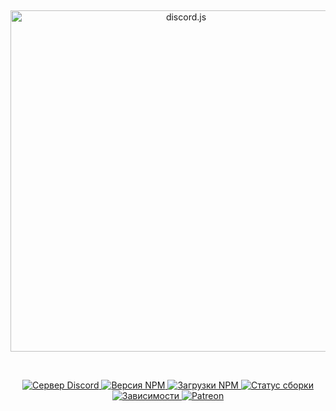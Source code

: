 <a href="https://media.discordapp.net/attachments/757169876451196969/855816652397871104/Screenshot_2021-06-19-17-27-15-26.png" width="100" alt="Screenshot_2021-06-19-17-27-15-26.png" /></a>

<div align = "center">
  <br />
  <p>
    <a href="https://discord.js.org"> <img src = "https://discord.js.org/static/logo.svg" width = "546" alt = "discord.js" / > </a>
  </p>
  <br />
  <p>
    <a href="https://discord.gg/djs"> <img src = "https://img.shields.io/discord/222078108977594368?color=5865F2&logo=discord&logoColor=white" alt = "Сервер Discord" / > </a>
    <a href="https://www.npmjs.com/package/discord.js"> <img src = "https://img.shields.io/npm/v/discord.js.svg?maxAge=3600 "alt =" Версия NPM "/> </a>
    <a href="https://www.npmjs.com/package/discord.js"> <img src = "https://img.shields.io/npm/dt/discord.js.svg?maxAge=3600 "alt =" Загрузки NPM "/> </a>
    <a href="https://github.com/discordjs/discord.js/actions"> <img src = "https://github.com/discordjs/discord.js/workflows/Testing/badge.svg" alt = "Статус сборки" /> </a>
    <a href="https://david-dm.org/discordjs/discord.js"> <img src = "https://img.shields.io/david/discordjs/discord.js.svg?maxAge=3600 "alt =" Зависимости "/> </a>
    <a href="https://www.patreon.com/discordjs"> <img src = "https://img.shields.io/badge/donate-patreon-F96854.svg" alt = "Patreon" /> </a>
  </p>
</div>
